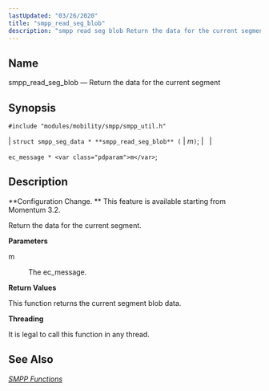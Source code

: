 ```yaml
---
lastUpdated: "03/26/2020"
title: "smpp_read_seg_blob"
description: "smpp read seg blob Return the data for the current segment struct smpp seg data smpp read seg blob m ec message m Configuration Change This feature is available starting from Momentum 3 2 Return the data for the current segment m The ec message This function returns the current..."
---
```


<a name="apis.smpp_read_seg_blob"></a> 
## Name

smpp_read_seg_blob — Return the data for the current segment

## Synopsis

`#include "modules/mobility/smpp/smpp_util.h"`

| `struct smpp_seg_data * **smpp_read_seg_blob** (` | <var class="pdparam">m</var>`)`; |   |

`ec_message * <var class="pdparam">m</var>`;<a name="idp61505440"></a> 
## Description

**Configuration Change. ** This feature is available starting from Momentum 3.2.

Return the data for the current segment.

**<a name="idp61508320"></a> Parameters**

<dl class="variablelist">

<dt>m</dt>

<dd>

The ec_message.

</dd>

</dl>

**<a name="idp61511024"></a> Return Values**

This function returns the current segment blob data.

**<a name="idp61511968"></a> Threading**

It is legal to call this function in any thread.

<a name="idp61513072"></a> 
## See Also

[*SMPP Functions*](/momentum/3/3-api/smpp)